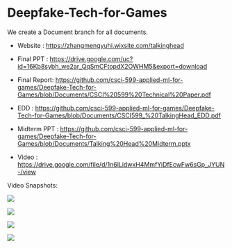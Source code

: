 # Deepfake-Tech-for-Games

We create a Document branch for all documents.

  - Website : https://zhangmengyuhi.wixsite.com/talkinghead
  
  - Final PPT : https://drive.google.com/uc?id=16Kb8sybh_we2ar_QqSmCFtopdX2OWHM5&export=download

  - Final Report: https://github.com/csci-599-applied-ml-for-games/Deepfake-Tech-for-Games/blob/Documents/CSCI%20599%20Technical%20Paper.pdf
   
  - EDD : https://github.com/csci-599-applied-ml-for-games/Deepfake-Tech-for-Games/blob/Documents/CSCI599_%20TalkingHead_EDD.pdf
  
  - Midterm PPT : https://github.com/csci-599-applied-ml-for-games/Deepfake-Tech-for-Games/blob/Documents/Talking%20Head%20Midterm.pptx

  - Video : https://drive.google.com/file/d/1n6lLidwxH4MmfYiDfEcwFw6sGp_JYUN-/view

  Video Snapshots:

  ![](https://github.com/csci-599-applied-ml-for-games/Deepfake-Tech-for-Games/blob/Documents/VideoDemo1.gif)

  ![](https://github.com/csci-599-applied-ml-for-games/Deepfake-Tech-for-Games/blob/Documents/VideoDemo2.gif)

  ![](https://github.com/csci-599-applied-ml-for-games/Deepfake-Tech-for-Games/blob/Documents/VideoDemo3.gif)
  
  ![](https://github.com/csci-599-applied-ml-for-games/Deepfake-Tech-for-Games/blob/Documents/VideoDemo4.gif)
